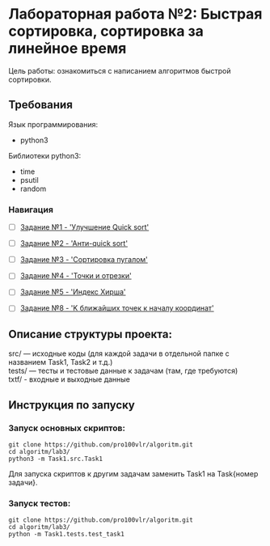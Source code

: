 # Лабораторная работа №2: Быстрая сортировка, сортировка за линейное время 

Цель работы: ознакомиться с написанием алгоритмов быстрой сортировки.   

## Требования      

Язык программирования:  
- python3  

Библиотеки python3:  

- time  
- psutil 
- random 

### Навигация

- [ ] [Задание №1 - 'Улучшение Quick sort'](Task1/src/Task1.py)
- [ ] [Задание №2 - 'Анти-quick sort'](Task2/src/Task2.py)
- [ ] [Задание №3 - 'Сортировка пугалом'](Task3/src/Task3.py)
- [ ] [Задание №4 - 'Точки и отрезки'](Task4/src/Task4.py)
- [ ] [Задание №5 - 'Индекс Хирша'](Task5/src/Task5.py)
- [ ] [Задание №8 - 'K ближайших точек к началу координат'](Task8/src/Task8.py)


## Описание структуры проекта:

src/ — исходные коды (для каждой задачи в отдельной папке с названием Task1, Task2 и т.д.)   
tests/ — тесты и тестовые данные к задачам (там, где требуются)    
txtf/ - входные и выходные данные

## Инструкция по запуску   

### Запуск основных скриптов:   

`git clone https://github.com/pro100vlr/algoritm.git`   
`cd algoritm/lab3/`  
`python3 -m Task1.src.Task1`   

Для запуска скриптов к другим задачам заменить Task1 на Task{номер задачи}.   

### Запуск тестов:   
   
`git clone https://github.com/pro100vlr/algoritm.git`   
`cd algoritm/lab3/`  
`python -m Task1.tests.test_task1`   

